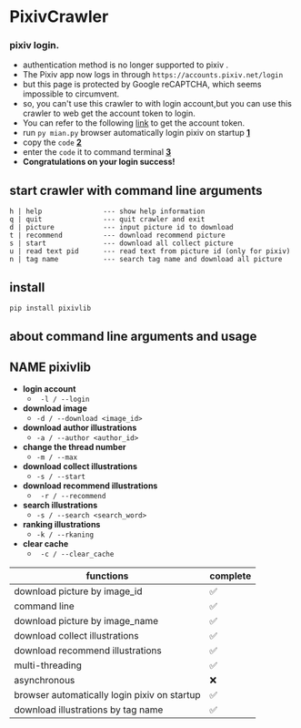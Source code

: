 # PixivCrawler

### pixiv login.

- authentication method is no longer supported to pixiv .
- The Pixiv app now logs in through `https://accounts.pixiv.net/login`
- but this page is protected by Google reCAPTCHA, which seems impossible to circumvent.
- so, you can't use this crawler to with login account,but you can use this crawler to web get the account token to
  login.
- You can refer to the following [link](/docs) to get the account token.
- run `py mian.py` browser automatically login pixiv on startup **[1](/docs/1.png)**
- copy the `code`  **[2](/docs/2.png)**
- enter the `code` it to command terminal  **[3](/docs/3.png)**
- **Congratulations on your login success!**

## start crawler with command line arguments

```
h | help               --- show help information
q | quit               --- quit crawler and exit
d | picture            --- input picture id to download
t | recommend          --- download recommend picture
s | start              --- download all collect picture
u | read text pid      --- read text from picture id (only for pixiv)
n | tag name           --- search tag name and download all picture
```

## install

``` pip install pixivlib ```

## about command line arguments and usage

## NAME pixivlib

- **login account** 
  - ``` -l / --login```
- **download image** 
  - ```-d / --download <image_id> ```
- **download author illustrations**
  - ``` -a / --author <author_id> ```
- **change the thread number** 
  - ``` -m / --max ```
- **download collect illustrations**
  - ``` -s / --start ```
- **download recommend illustrations**
  - ``` -r / --recommend```
- **search illustrations** 
  - ``` -s / --search <search_word> ```
- **ranking illustrations** 
  - ``` -k / --rkaning ```
- **clear cache** 
  - ``` -c / --clear_cache```

| functions                                    | complete |
|----------------------------------------------|----------|
| download picture by image_id                 | ✅        |
| command line                                 | ✅        |
| download picture by image_name               | ✅        |
| download collect illustrations               | ✅        |
| download recommend illustrations             | ✅        |
| multi-threading                              | ✅        |
| asynchronous                                 | ❌        |
| browser automatically login pixiv on startup | ✅        |
| download illustrations by tag name           | ✅        |
